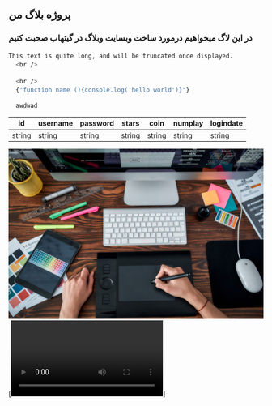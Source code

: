 <h2>
  پروژه بلاگ من
</h2>
<h3>
  در این لاگ میخواهیم درمورد ساخت وبسایت وبلاگ در گیتهاب صحبت کنیم
</h3>


 ```bash
 This text is quite long, and will be truncated once displayed.
   <br />

   <br />
   {"function name (){console.log('hello world')}"}      
```

```bash 
  awdwad
```


| id | username | password | stars | coin | numplay | logindate |
| - | - | - | - | - | - | - |
| string | string | string | string | string | string | string |


![Drag Racing](https://raw.githubusercontent.com/artafp/artafp/main/pages/1blog/index.jpg)
[![Watch the video](https://hw19.asset.aparat.com/aparat-video/83730ed162aecb3c4abba9631856e02c18882692-144p.mp4?wmsAuthSign=eyJhbGciOiJIUzI1NiIsInR5cCI6IkpXVCJ9.eyJ0b2tlbiI6IjQ2ZTQzY2IyNzNkYzAzZTNkZWJiOGUzZGE3YTBhMDdhIiwiZXhwIjoxNjc0MjYxMzA4LCJpc3MiOiJTYWJhIElkZWEgR1NJRyJ9.JEu5v3kWQkTtPaNGsNbxCkGpdRrcGDssyLnHNrdP4QA)]

